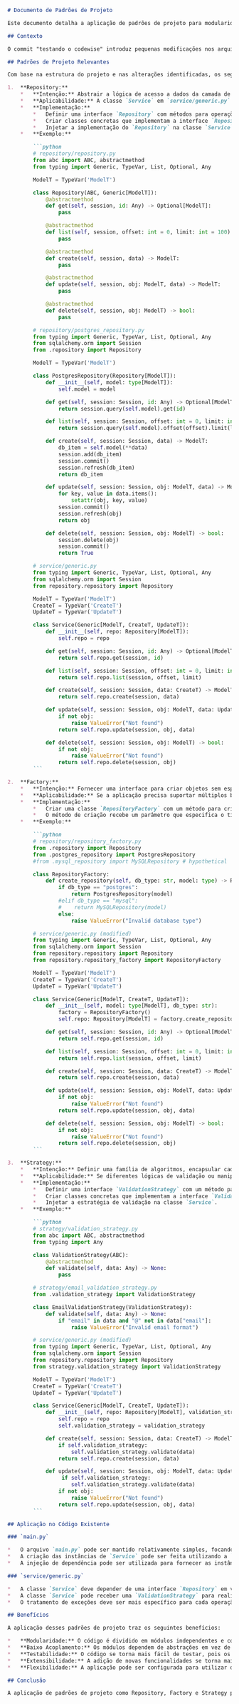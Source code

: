 ```markdown
# Documento de Padrões de Projeto

Este documento detalha a aplicação de padrões de projeto para modularidade e baixo acoplamento no contexto do commit analisado, com foco nos arquivos `main.py` e `service/generic.py`.

## Contexto

O commit "testando o codewise" introduz pequenas modificações nos arquivos `main.py` e `service/generic.py`. Embora as mudanças sejam mínimas, elas servem como ponto de partida para avaliar a arquitetura e identificar oportunidades para aplicar padrões de projeto que promovam modularidade, baixo acoplamento e melhor organização do código.

## Padrões de Projeto Relevantes

Com base na estrutura do projeto e nas alterações identificadas, os seguintes padrões de projeto são relevantes para melhorar a arquitetura:

1.  **Repository:**
    *   **Intenção:** Abstrair a lógica de acesso a dados da camada de serviço, permitindo a troca de implementações de banco de dados sem afetar a lógica de negócios.
    *   **Aplicabilidade:** A classe `Service` em `service/generic.py` já depende de um `repo` (presumivelmente uma abstração para acesso a dados). Podemos formalizar isso criando uma interface `Repository` e implementações concretas para diferentes bancos de dados.
    *   **Implementação:**
        *   Definir uma interface `Repository` com métodos para operações CRUD.
        *   Criar classes concretas que implementam a interface `Repository` para cada tipo de banco de dados (ex: `PostgresRepository`, `MySQLRepository`).
        *   Injetar a implementação do `Repository` na classe `Service`.
    *   **Exemplo:**

        ```python
        # repository/repository.py
        from abc import ABC, abstractmethod
        from typing import Generic, TypeVar, List, Optional, Any

        ModelT = TypeVar('ModelT')

        class Repository(ABC, Generic[ModelT]):
            @abstractmethod
            def get(self, session, id: Any) -> Optional[ModelT]:
                pass

            @abstractmethod
            def list(self, session, offset: int = 0, limit: int = 100) -> List[ModelT]:
                pass

            @abstractmethod
            def create(self, session, data) -> ModelT:
                pass

            @abstractmethod
            def update(self, session, obj: ModelT, data) -> ModelT:
                pass

            @abstractmethod
            def delete(self, session, obj: ModelT) -> bool:
                pass

        # repository/postgres_repository.py
        from typing import Generic, TypeVar, List, Optional, Any
        from sqlalchemy.orm import Session
        from .repository import Repository

        ModelT = TypeVar('ModelT')

        class PostgresRepository(Repository[ModelT]):
            def __init__(self, model: type[ModelT]):
                self.model = model

            def get(self, session: Session, id: Any) -> Optional[ModelT]:
                return session.query(self.model).get(id)

            def list(self, session: Session, offset: int = 0, limit: int = 100) -> List[ModelT]:
                return session.query(self.model).offset(offset).limit(limit).all()

            def create(self, session: Session, data) -> ModelT:
                db_item = self.model(**data)
                session.add(db_item)
                session.commit()
                session.refresh(db_item)
                return db_item

            def update(self, session: Session, obj: ModelT, data) -> ModelT:
                for key, value in data.items():
                    setattr(obj, key, value)
                session.commit()
                session.refresh(obj)
                return obj

            def delete(self, session: Session, obj: ModelT) -> bool:
                session.delete(obj)
                session.commit()
                return True

        # service/generic.py
        from typing import Generic, TypeVar, List, Optional, Any
        from sqlalchemy.orm import Session
        from repository.repository import Repository

        ModelT = TypeVar('ModelT')
        CreateT = TypeVar('CreateT')
        UpdateT = TypeVar('UpdateT')

        class Service(Generic[ModelT, CreateT, UpdateT]):
            def __init__(self, repo: Repository[ModelT]):
                self.repo = repo

            def get(self, session: Session, id: Any) -> Optional[ModelT]:
                return self.repo.get(session, id)

            def list(self, session: Session, offset: int = 0, limit: int = 100) -> List[ModelT]:
                return self.repo.list(session, offset, limit)

            def create(self, session: Session, data: CreateT) -> ModelT:
                return self.repo.create(session, data)

            def update(self, session: Session, obj: ModelT, data: UpdateT) -> ModelT:
                if not obj:
                    raise ValueError("Not found")
                return self.repo.update(session, obj, data)

            def delete(self, session: Session, obj: ModelT) -> bool:
                if not obj:
                    raise ValueError("Not found")
                return self.repo.delete(session, obj)
        ```

2.  **Factory:**
    *   **Intenção:** Fornecer uma interface para criar objetos sem especificar suas classes concretas.
    *   **Aplicabilidade:** Se a aplicação precisa suportar múltiplos bancos de dados, o padrão Factory pode ser usado para criar instâncias do `Repository` correto com base em uma configuração.
    *   **Implementação:**
        *   Criar uma classe `RepositoryFactory` com um método para criar instâncias de `Repository`.
        *   O método de criação recebe um parâmetro que especifica o tipo de banco de dados.
    *   **Exemplo:**

        ```python
        # repository/repository_factory.py
        from .repository import Repository
        from .postgres_repository import PostgresRepository
        #from .mysql_repository import MySQLRepository # hypothetical

        class RepositoryFactory:
            def create_repository(self, db_type: str, model: type) -> Repository:
                if db_type == "postgres":
                    return PostgresRepository(model)
                #elif db_type == "mysql":
                #    return MySQLRepository(model)
                else:
                    raise ValueError("Invalid database type")

        # service/generic.py (modified)
        from typing import Generic, TypeVar, List, Optional, Any
        from sqlalchemy.orm import Session
        from repository.repository import Repository
        from repository.repository_factory import RepositoryFactory

        ModelT = TypeVar('ModelT')
        CreateT = TypeVar('CreateT')
        UpdateT = TypeVar('UpdateT')

        class Service(Generic[ModelT, CreateT, UpdateT]):
            def __init__(self, model: type[ModelT], db_type: str):
                factory = RepositoryFactory()
                self.repo: Repository[ModelT] = factory.create_repository(db_type, model)

            def get(self, session: Session, id: Any) -> Optional[ModelT]:
                return self.repo.get(session, id)

            def list(self, session: Session, offset: int = 0, limit: int = 100) -> List[ModelT]:
                return self.repo.list(session, offset, limit)

            def create(self, session: Session, data: CreateT) -> ModelT:
                return self.repo.create(session, data)

            def update(self, session: Session, obj: ModelT, data: UpdateT) -> ModelT:
                if not obj:
                    raise ValueError("Not found")
                return self.repo.update(session, obj, data)

            def delete(self, session: Session, obj: ModelT) -> bool:
                if not obj:
                    raise ValueError("Not found")
                return self.repo.delete(session, obj)
        ```

3.  **Strategy:**
    *   **Intenção:** Definir uma família de algoritmos, encapsular cada um deles e torná-los intercambiáveis. Strategy permite que o algoritmo varie independentemente dos clientes que o utilizam.
    *   **Aplicabilidade:** Se diferentes lógicas de validação ou manipulação de dados são necessárias antes ou depois das operações CRUD, o padrão Strategy pode ser usado para encapsular essas lógicas.
    *   **Implementação:**
        *   Definir uma interface `ValidationStrategy` com um método para validar os dados.
        *   Criar classes concretas que implementam a interface `ValidationStrategy` para cada tipo de validação.
        *   Injetar a estratégia de validação na classe `Service`.
    *   **Exemplo:**

        ```python
        # strategy/validation_strategy.py
        from abc import ABC, abstractmethod
        from typing import Any

        class ValidationStrategy(ABC):
            @abstractmethod
            def validate(self, data: Any) -> None:
                pass

        # strategy/email_validation_strategy.py
        from .validation_strategy import ValidationStrategy

        class EmailValidationStrategy(ValidationStrategy):
            def validate(self, data: Any) -> None:
                if "email" in data and "@" not in data["email"]:
                    raise ValueError("Invalid email format")

        # service/generic.py (modified)
        from typing import Generic, TypeVar, List, Optional, Any
        from sqlalchemy.orm import Session
        from repository.repository import Repository
        from strategy.validation_strategy import ValidationStrategy

        ModelT = TypeVar('ModelT')
        CreateT = TypeVar('CreateT')
        UpdateT = TypeVar('UpdateT')

        class Service(Generic[ModelT, CreateT, UpdateT]):
            def __init__(self, repo: Repository[ModelT], validation_strategy: ValidationStrategy = None):
                self.repo = repo
                self.validation_strategy = validation_strategy

            def create(self, session: Session, data: CreateT) -> ModelT:
                if self.validation_strategy:
                    self.validation_strategy.validate(data)
                return self.repo.create(session, data)

            def update(self, session: Session, obj: ModelT, data: UpdateT) -> ModelT:
                 if self.validation_strategy:
                    self.validation_strategy.validate(data)
                if not obj:
                    raise ValueError("Not found")
                return self.repo.update(session, obj, data)
        ```

## Aplicação no Código Existente

### `main.py`

*   O arquivo `main.py` pode ser mantido relativamente simples, focando na configuração da aplicação FastAPI e na inclusão dos routers.
*   A criação das instâncias de `Service` pode ser feita utilizando a `RepositoryFactory` para garantir a flexibilidade na escolha do banco de dados.
*   A injeção de dependência pode ser utilizada para fornecer as instâncias de `Service` para os routers.

### `service/generic.py`

*   A classe `Service` deve depender de uma interface `Repository` em vez de uma implementação concreta.
*   A classe `Service` pode receber uma `ValidationStrategy` para realizar validações antes das operações CRUD.
*   O tratamento de exceções deve ser mais específico para cada operação CRUD.

## Benefícios

A aplicação desses padrões de projeto traz os seguintes benefícios:

*   **Modularidade:** O código é dividido em módulos independentes e coesos, facilitando a manutenção e a reutilização.
*   **Baixo Acoplamento:** Os módulos dependem de abstrações em vez de implementações concretas, permitindo a troca de implementações sem afetar outros módulos.
*   **Testabilidade:** O código se torna mais fácil de testar, pois os módulos podem ser testados isoladamente.
*   **Extensibilidade:** A adição de novas funcionalidades se torna mais fácil, pois os módulos podem ser estendidos sem modificar o código existente.
*   **Flexibilidade:** A aplicação pode ser configurada para utilizar diferentes bancos de dados e lógicas de validação sem modificar o código.

## Conclusão

A aplicação de padrões de projeto como Repository, Factory e Strategy pode melhorar significativamente a arquitetura da aplicação, promovendo modularidade, baixo acoplamento, testabilidade e extensibilidade. As sugestões apresentadas neste documento visam aprimorar a organização do código e facilitar a manutenção a longo prazo.
```